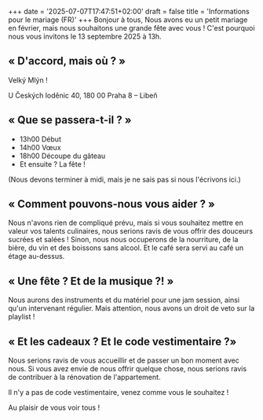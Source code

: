+++
date = '2025-07-07T17:47:51+02:00'
draft = false
title = 'Informations pour le mariage (FR)'
+++
Bonjour à tous,
Nous avons eu un petit mariage en février, mais nous souhaitons une grande fête avec vous ! C'est pourquoi nous vous invitons le 13 septembre 2025 à 13h.

## « D'accord, mais où ? »

Velký Mlýn !

U Českých loděnic 40, 180 00 Praha 8 – Libeň

## « Que se passera-t-il ? »

* 13h00 Début
* 14h00 Vœux
* 18h00 Découpe du gâteau
* Et ensuite ? La fête !

(Nous devons terminer à midi, mais je ne sais pas si nous l'écrivons ici.)

## « Comment pouvons-nous vous aider ? »

Nous n'avons rien de compliqué prévu, mais si vous souhaitez mettre en valeur vos talents culinaires, nous serions ravis de vous offrir des douceurs sucrées et salées !
Sinon, nous nous occuperons de la nourriture, de la bière, du vin et des boissons sans alcool. Et le café sera servi au café un étage au-dessus.

## « Une fête ? Et de la musique ?! »

Nous aurons des instruments et du matériel pour une jam session, ainsi qu'un intervenant régulier. Mais attention, nous avons un droit de veto sur la playlist !

## « Et les cadeaux ? Et le code vestimentaire ?»

Nous serions ravis de vous accueillir et de passer un bon moment avec nous. Si vous avez envie de nous offrir quelque chose, nous serions ravis de contribuer à la rénovation de l'appartement.

Il n'y a pas de code vestimentaire, venez comme vous le souhaitez !

Au plaisir de vous voir tous !

